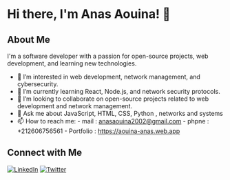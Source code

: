 # Hi there, I'm Anas Aouina! 👋

## About Me
I'm a software developer with a passion for open-source projects, web development, and learning new technologies.

- 👀 I’m interested in web development, network management, and cybersecurity.
- 🌱 I’m currently learning React, Node.js, and network security protocols.
- 👯 I’m looking to collaborate on open-source projects related to web development and network management.
- 💬 Ask me about JavaScript, HTML, CSS, Python , networks and systems
- 📫 How to reach me:
      - mail : [anasaouina2002@gmail.com](mailto:anasaouina2002@gmail.com)
      - phpne : +212606756561
      - Portfolio :  https://aouina-anas.web.app

## Connect with Me
[![LinkedIn](https://img.shields.io/badge/-LinkedIn-blue?style=flat&logo=Linkedin&logoColor=white)](https://www.linkedin.com/in/anas-aouina-a076151b9/)
[![Twitter](https://img.shields.io/badge/-Twitter-blue?style=flat&logo=Twitter&logoColor=white)](https://x.com/Anas_ao23)
